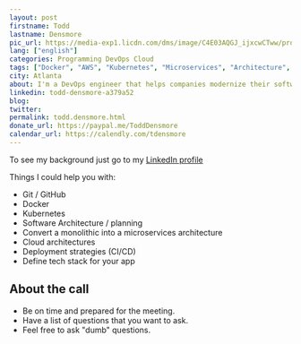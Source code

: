 ```yaml
---
layout: post
firstname: Todd
lastname: Densmore
pic_url: https://media-exp1.licdn.com/dms/image/C4E03AQGJ_ijxcwCTww/profile-displayphoto-shrink_400_400/0?e=1603324800&v=beta&t=UDuApBmyYPtNzBQVBpjStnVp5XsKE81lprl6zWooWcM
lang: ["english"]
categories: Programming DevOps Cloud
tags: ["Docker", "AWS", "Kubernetes", "Microservices", "Architecture", "CI/CD Pipelines"]
city: Atlanta
about: I'm a DevOps engineer that helps companies modernize their software development process with automation, containers and Kubernetes. I also love soccer.
linkedin: todd-densmore-a379a52
blog: 
twitter: 
permalink: todd.densmore.html
donate_url: https://paypal.me/ToddDensmore
calendar_url: https://calendly.com/tdensmore
---
```

To see my background just go to my [LinkedIn profile](https://www.linkedin.com/in/todd-densmore-a379a52)

Things I could help you with:

- Git / GitHub
- Docker
- Kubernetes
- Software Architecture / planning
- Convert a monolithic into a microservices architecture
- Cloud architectures
- Deployment strategies (CI/CD)
- Define tech stack for your app

## About the call

- Be on time and prepared for the meeting.
- Have a list of questions that you want to ask.
- Feel free to ask "dumb" questions.